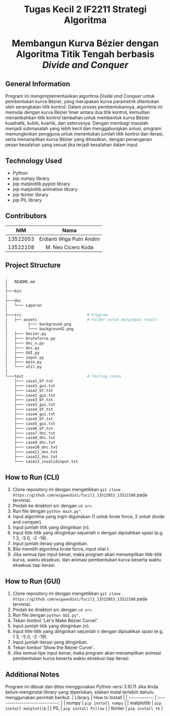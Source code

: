 <h1 align="center"> Tugas Kecil 2 IF2211 Strategi Algoritma </h1>
<h1 align="center">  Membangun Kurva Bézier dengan Algoritma Titik Tengah berbasis <em> Divide and Conquer </em> </h1>


## General Information
Program ini mengimplementasikan algoritma *Divide and Conquer* untuk pembentukan kurva Bézier, yang merupakan kurva parametrik ditentukan oleh serangkaian titik kontrol. Dalam proses pembentukannya, algoritma ini memulai dengan kurva Bézier linier antara dua titik kontrol, kemudian menambahkan titik kontrol tambahan untuk membentuk kurva Bézier kuadratik, kubik, kuartik, dan seterusnya. Dengan membagi masalah menjadi submasalah yang lebih kecil dan menggabungkan solusi, program memungkinkan pengguna untuk menentukan jumlah titik kontrol dan iterasi, serta menampilkan kurva Bézier yang dihasilkan, dengan penanganan pesan kesalahan yang sesuai jika terjadi kesalahan dalam input.


## Technology Used
- Python
- pip numpy library
- pip matplotlib.pyplot library
- pip matplotlib.animation library
- pip tkinter library
- pip PIL library


## Contributors
|   NIM    |                  Nama                  |
| :------: | :------------------------------------: |
| 13522053 |       Erdianti Wiga Putri Andini       |
| 13522108 |          M. Neo Cicero Koda            |



## Project Structure
```bash
.
│   README.md
│
├───bin                                   
│
├───doc  
│   └─── Laporan
│                      
├───src                             # Program
│   ├── assets                      # Folder untuk menyimpan result 
│         ├─── background.png      
│         └─── background2.png      
│   ├─── bezier.py 
│   ├─── bruteforce.py 
│   ├─── dnc_n.py 
│   ├─── dnc.py 
│   ├─── GUI.py 
│   ├─── input.py 
│   ├─── main.py 
│   └─── util.py                       
│  
└───test                            # Testing cases
    ├─── case1_bf.txt             
    ├─── case1_gui.txt             
    ├─── case2_bf.txt
    ├─── case2_gui.txt
    ├─── case3_bf.txt
    ├─── case3_gui.txt
    ├─── case4_bf.txt
    ├─── case4_gui.txt
    ├─── case5_bf.txt
    ├─── case5_gui.txt
    ├─── case6_bf.txt
    ├─── case7_dnc.txt
    ├─── case8_dnc.txt
    ├─── case9_dnc.txt
    ├─── case10_dnc.txt
    ├─── case11_dnc.txt
    ├─── case12_dnc.txt
    └─── case13_invalidinput.txt
```


## How to Run (CLI)
1. Clone repository ini dengan mengetikkan `git clone https://github.com/wigaandini/Tucil2_13522053_13522108` pada terminal.
2. Pindah ke direktori src dengan `cd src`.
3. Run file dengan `python main.py"`.
4. Input algoritma yang ingin digunakan (1 untuk brute force, 2 untuk divide and conquer).
5. Input jumlah titik yang diinginkan (n).
6. Input titik-titik yang diinginkan sejumlah n dengan dipisahkan spasi (e.g. 1 3, -5 0, -2 -19).
7. Input jumlah iterasi yang diinginkan.
8. Bila memilih algoritma brute force, input nilai t.
9. Jika semua tipe input benar, maka program akan menampilkan titik-titik kurva, waktu eksekusi, dan animasi pembentukan kurva beserta waktu eksekusi tiap iterasi.


## How to Run (GUI)
1. Clone repository ini dengan mengetikkan `git clone https://github.com/wigaandini/Tucil2_13522053_13522108` pada terminal.
2. Pindah ke direktori src dengan `cd src`.
3. Run file dengan `python GUI.py"`.
4. Tekan tombol 'Let's Make Bézier Curve!'.
5. Input jumlah titik yang diinginkan (n).
6. Input titik-titik yang diinginkan sejumlah n dengan dipisahkan spasi (e.g. 1 3, -5 0, -2 -19).
7. Input jumlah iterasi yang diinginkan.
8. Tekan tombol 'Show the Bézier Curve'.
9. Jika semua tipe input benar, maka program akan menampilkan animasi pembentukan kurva beserta waktu eksekusi tiap iterasi.


## Additional Notes
Program ini dibuat dan dites menggunakan Python versi 3.10.11
Jika Anda belum menginstal library yang diperlukan, silakan instal terlebih dahulu menggunakan perintah berikut.
|    Library    |         How to Install          |
| :-----------: | :-----------------------------: |
|     numpy     |       `pip install numpy`       |
|   matplotlib  |     `pip install matplotlib`    |
|      PIL      |       `pip install Pillow`      |
|    tkinter    |         `pip install tk`        |